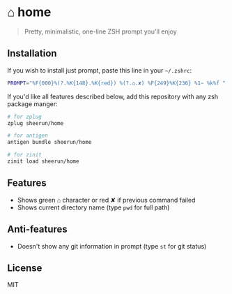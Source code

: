 # ⌂ home

> Pretty, minimalistic, one-line ZSH prompt you'll enjoy

## Installation

If you wish to install just prompt, paste this line in your `~/.zshrc`:


```zsh
PROMPT="%F{000}%(?.%K{148}.%K{red}) %(?.⌂.✘) %F{249}%K{236} %1~ %k%f "
```

If you'd like all features described below, add this repository with any zsh package manger:

```zsh
# for zplug
zplug sheerun/home

# for antigen
antigen bundle sheerun/home

# for zinit
zinit load sheerun/home
```

## Features

- Shows green ⌂ character or red ✘ if previous command failed
- Shows current directory name (type `pwd` for full path)

## Anti-features

- Doesn't show any git information in prompt (type `st` for git status)

## License

MIT
